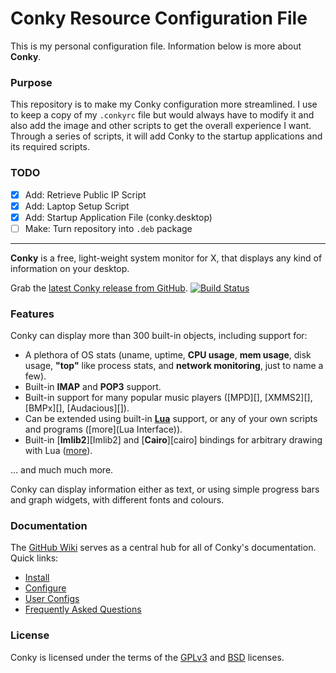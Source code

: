 # Conky Resource Configuration File

This is my personal configuration file. Information below is more about **Conky**.

### Purpose

This repository is to make my Conky configuration more streamlined. I use to keep a copy of my `.conkyrc` file but would always have to modify it and also add the image and other scripts to get the overall experience I want. Through a series of scripts, it will add Conky to the startup applications and its required scripts.

### TODO

- [x] Add: Retrieve Public IP Script
- [x] Add: Laptop Setup Script
- [x] Add: Startup Application File (conky.desktop)
- [ ] Make: Turn repository into `.deb` package

----

**Conky** is a free, light-weight system monitor for X, that displays
any kind of information on your desktop.

Grab the [latest Conky release from GitHub](https://github.com/brndnmtthws/conky/releases/latest). [![Build Status](https://travis-ci.org/brndnmtthws/conky.png)](https://travis-ci.org/brndnmtthws/conky)

### Features

Conky can display more than 300 built-in objects, including support for:

 * A plethora of OS stats (uname, uptime, **CPU usage**, **mem
   usage**, disk usage, **"top"** like process stats, and **network
   monitoring**, just to name a few).
 * Built-in **IMAP** and **POP3** support.
 * Built-in support for many popular music players ([MPD][],
   [XMMS2][], [BMPx][], [Audacious][]).
 * Can be extended using built-in [**Lua**](lua) support, or any of your
   own scripts and programs ([more](Lua Interface)).
 * Built-in [**Imlib2**][Imlib2] and [**Cairo**][cairo] bindings for arbitrary drawing
   with Lua ([more](wiki/Lua-API)).

... and much much more.

Conky can display information either as text, or using simple progress
bars and graph widgets, with different fonts and colours.


### Documentation

The [GitHub Wiki](https://github.com/brndnmtthws/conky/wiki) serves as a central hub for all of
Conky's documentation. Quick links:

* [Install](https://github.com/brndnmtthws/conky/wiki/Installation)
* [Configure](https://github.com/brndnmtthws/conky/wiki/Configuration-Settings)
* [User Configs](https://github.com/brndnmtthws/conky/wiki/User-Configs)
* [Frequently Asked Questions](https://github.com/brndnmtthws/conky/wiki/FAQ)

### License

Conky is licensed under the terms of the [GPLv3](LICENSE.GPL) and
[BSD](LICENSE.BSD) licenses.